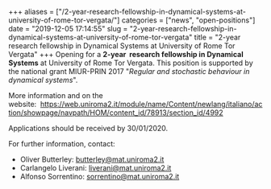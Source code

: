 +++
aliases = ["/2-year-research-fellowship-in-dynamical-systems-at-university-of-rome-tor-vergata/"]
categories = ["news", "open-positions"]
date = "2019-12-05 17:14:55"
slug = "2-year-research-fellowship-in-dynamical-systems-at-university-of-rome-tor-vergata"
title = "2-year  research fellowship in Dynamical Systems at University of Rome Tor Vergata"
+++
Opening for a **2-year  research fellowship in Dynamical Systems** at
University of Rome Tor Vergata. This position is supported by the
national grant MIUR-PRIN 2017 "*Regular and stochastic behaviour in
dynamical systems*".

  
More information and on the
website:  <https://web.uniroma2.it/module/name/Content/newlang/italiano/action/showpage/navpath/HOM/content_id/78913/section_id/4992>  

Applications should be received by 30/01/2020.

For further information, contact:

-   Oliver Butterley: butterley@mat.uniroma2.it
-   Carlangelo Liverani: liverani@mat.uniroma2.it
-   Alfonso Sorrentino: sorrentino@mat.uniroma2.it
